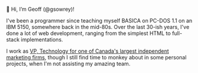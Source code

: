 👋 Hi, I’m Geoff (@gsowrey)!

I've been a programmer since teaching myself BASICA on PC-DOS 1.1 on an IBM 5150, somewhere back in the mid-80s. Over the last 30-ish years, I've done a lot of web development, ranging from the simplest HTML to full-stack implementations.

I work as [VP, Technology for one of Canada's largest independent marketing firms](https://linkedin.com/in/sowrey/), though I still find time to monkey about in some personal projects, when I'm not assisting my amazing team.  

<!---
gsowrey/gsowrey is a ✨ special ✨ repository because its `README.md` (this file) appears on your GitHub profile.
You can click the Preview link to take a look at your changes.
--->
